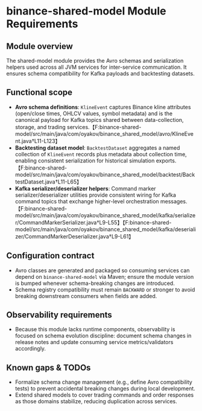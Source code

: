 # binance-shared-model Module Requirements

## Module overview
The shared-model module provides the Avro schemas and serialization helpers used across all JVM services for inter-service communication. It ensures schema compatibility for Kafka payloads and backtesting datasets.

## Functional scope
- **Avro schema definitions**: `KlineEvent` captures Binance kline attributes (open/close times, OHLCV values, symbol metadata) and is the canonical payload for Kafka topics shared between data-collection, storage, and trading services.【F:binance-shared-model/src/main/java/com/oyakov/binance_shared_model/avro/KlineEvent.java†L11-L123】
- **Backtesting dataset model**: `BacktestDataset` aggregates a named collection of `KlineEvent` records plus metadata about collection time, enabling consistent serialization for historical simulation exports.【F:binance-shared-model/src/main/java/com/oyakov/binance_shared_model/backtest/BacktestDataset.java†L11-L65】
- **Kafka serializer/deserializer helpers**: Command marker serializer/deserializer utilities provide consistent wiring for Kafka command topics that exchange higher-level orchestration messages.【F:binance-shared-model/src/main/java/com/oyakov/binance_shared_model/kafka/serializer/CommandMarkerSerializer.java†L9-L55】【F:binance-shared-model/src/main/java/com/oyakov/binance_shared_model/kafka/deserializer/CommandMarkerDeserializer.java†L9-L61】

## Configuration contract
- Avro classes are generated and packaged so consuming services can depend on `binance-shared-model` via Maven; ensure the module version is bumped whenever schema-breaking changes are introduced.
- Schema registry compatibility must remain `BACKWARD` or stronger to avoid breaking downstream consumers when fields are added.

## Observability requirements
- Because this module lacks runtime components, observability is focused on schema evolution discipline: document schema changes in release notes and update consuming service metrics/validators accordingly.

## Known gaps & TODOs
- Formalize schema change management (e.g., define Avro compatibility tests) to prevent accidental breaking changes during local development.
- Extend shared models to cover trading commands and order responses as those domains stabilize, reducing duplication across services.
